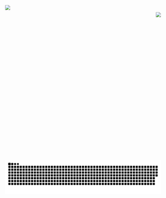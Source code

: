 <img align="left" height="500" src="https://media.discordapp.net/attachments/1064573636578656336/1075516274840449094/ReadyPlayerMe-Avatar_9_1.png" />

###

<img align="right" src="https://visitor-badge.laobi.icu/badge?page_id=l3.l3&left_color=darkgreen&right_color=mediumseagreen&left_text=Visitors" />

![snake gif](https://github.com/l3on06/l3on06/blob/output/github-contribution-grid-snake.svg)
